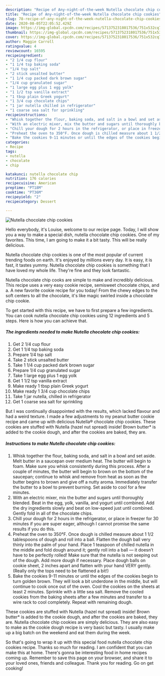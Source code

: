 ```yaml
---
description: "Recipe of Any-night-of-the-week Nutella chocolate chip cookies"
title: "Recipe of Any-night-of-the-week Nutella chocolate chip cookies"
slug: 78-recipe-of-any-night-of-the-week-nutella-chocolate-chip-cookies
date: 2020-08-05T22:05:52.429Z
image: https://img-global.cpcdn.com/recipes/5713752318017536/751x532cq70/nutella-chocolate-chip-cookies-recipe-main-photo.jpg
thumbnail: https://img-global.cpcdn.com/recipes/5713752318017536/751x532cq70/nutella-chocolate-chip-cookies-recipe-main-photo.jpg
cover: https://img-global.cpcdn.com/recipes/5713752318017536/751x532cq70/nutella-chocolate-chip-cookies-recipe-main-photo.jpg
author: Maggie Carroll
ratingvalue: 4
reviewcount: 16595
recipeingredient:
- "2 1/4 cup flour"
- "1 1/4 tsp baking soda"
- "1/4 tsp salt"
- "2 stick unsalted butter"
- "1 1/4 cup packed dark brown sugar"
- "1/4 cup granulated sugar"
- "1 large egg plus 1 egg yolk"
- "1 1/2 tsp vanilla extract"
- "1 tbsp plain Greek yogurt"
- "1 3/4 cup chocolate chips"
- "1 jar nutella chilled in refrigerator"
- "1 coarse sea salt for sprinkling"
recipeinstructions:
- "Whisk together the flour, baking soda, and salt in a bowl and set aside. Melt butter in a saucepan over medium heat. The butter will begin to foam. Make sure you whisk consistently during this process. After a couple of minutes, the butter will begin to brown on the bottom of the saucepan; continue to whisk and remove from heat as soon as the butter begins to brown and give off a nutty aroma. Immediately transfer the butter to a bowl to prevent burning. Set aside to cool for a few minutes."
- "With an electric mixer, mix the butter and sugars until thoroughly blended. Beat in the egg, yolk, vanilla, and yogurt until combined. Add the dry ingredients slowly and beat on low-speed just until combined. Gently fold in all of the chocolate chips."
- "Chill your dough for 2 hours in the refrigerator, or place in freezer for 30 minutes if you are super eager, although I cannot promise the same results if you do this."
- "Preheat the oven to 350°F. Once dough is chilled measure about 1 1/2 tablespoons of dough and roll into a ball. Flatten the dough ball very thinly into the palm of your hand. Place 1 teaspoon of chilled nutella in the middle and fold dough around it; gently roll into a ball — it doesn’t have to be perfectly rolled! Make sure that the nutella is not seeping out of the dough. Add more dough if necessary. Place dough balls on cookie sheet, 2 inches apart and flatten with your hand VERY gently. (Really only the tops need to be flattened a bit!)"
- "Bake the cookies 9-11 minutes or until the edges of the cookies begin to turn golden brown. They will look a bit underdone in the middle, but will continue to cook once out of the oven. Cool the cookies on the sheets at least 2 minutes. Sprinkle with a little sea salt. Remove the cooled cookies from the baking sheets after a few minutes and transfer to a wire rack to cool completely. Repeat with remaining dough."
categories:
- Recipe
tags:
- nutella
- chocolate
- chip

katakunci: nutella chocolate chip 
nutrition: 176 calories
recipecuisine: American
preptime: "PT18M"
cooktime: "PT36M"
recipeyield: "2"
recipecategory: Dessert

---
```



![Nutella chocolate chip cookies](https://img-global.cpcdn.com/recipes/5713752318017536/751x532cq70/nutella-chocolate-chip-cookies-recipe-main-photo.jpg)

Hello everybody, it's Louise, welcome to our recipe page. Today, I will show you a way to make a special dish, nutella chocolate chip cookies. One of my favorites. This time, I am going to make it a bit tasty. This will be really delicious.

Nutella chocolate chip cookies is one of the most popular of current trending foods on earth. It's enjoyed by millions every day. It is easy, it is fast, it tastes yummy. Nutella chocolate chip cookies is something that I have loved my whole life. They're fine and they look fantastic.

Nutella chocolate chip cooks are simple to make and incredibly delicious. This recipe uses a very easy cookie recipe, semisweet chocolate chips, and a. A new favorite cookie recipe for you today! From the chewy edges to the soft centers to all the chocolate, it&#39;s like magic swirled inside a chocolate chip cookie.


To get started with this recipe, we have to first prepare a few ingredients. You can cook nutella chocolate chip cookies using 12 ingredients and 5 steps. Here is how you can achieve that.

<!--inarticleads1-->

##### The ingredients needed to make Nutella chocolate chip cookies:

1. Get 2 1/4 cup flour
1. Get 1 1/4 tsp baking soda
1. Prepare 1/4 tsp salt
1. Take 2 stick unsalted butter
1. Take 1 1/4 cup packed dark brown sugar
1. Prepare 1/4 cup granulated sugar
1. Take 1 large egg plus 1 egg yolk
1. Get 1 1/2 tsp vanilla extract
1. Make ready 1 tbsp plain Greek yogurt
1. Make ready 1 3/4 cup chocolate chips
1. Take 1 jar nutella, chilled in refrigerator
1. Get 1 coarse sea salt for sprinkling


But I was continually disappointed with the results, which lacked flavour and had a weird texture. I made a few adjustments to my peanut butter cookie recipe and came up with delicious Nutella® chocolate chip cookies. These cookies are stuffed with Nutella (hazel nut spread) inside! Brown butter* is added to the cookie dough, and after the cookies are baked, they are. 

<!--inarticleads2-->

##### Instructions to make Nutella chocolate chip cookies:

1. Whisk together the flour, baking soda, and salt in a bowl and set aside. Melt butter in a saucepan over medium heat. The butter will begin to foam. Make sure you whisk consistently during this process. After a couple of minutes, the butter will begin to brown on the bottom of the saucepan; continue to whisk and remove from heat as soon as the butter begins to brown and give off a nutty aroma. Immediately transfer the butter to a bowl to prevent burning. Set aside to cool for a few minutes.
1. With an electric mixer, mix the butter and sugars until thoroughly blended. Beat in the egg, yolk, vanilla, and yogurt until combined. Add the dry ingredients slowly and beat on low-speed just until combined. Gently fold in all of the chocolate chips.
1. Chill your dough for 2 hours in the refrigerator, or place in freezer for 30 minutes if you are super eager, although I cannot promise the same results if you do this.
1. Preheat the oven to 350°F. Once dough is chilled measure about 1 1/2 tablespoons of dough and roll into a ball. Flatten the dough ball very thinly into the palm of your hand. Place 1 teaspoon of chilled nutella in the middle and fold dough around it; gently roll into a ball — it doesn’t have to be perfectly rolled! Make sure that the nutella is not seeping out of the dough. Add more dough if necessary. Place dough balls on cookie sheet, 2 inches apart and flatten with your hand VERY gently. (Really only the tops need to be flattened a bit!)
1. Bake the cookies 9-11 minutes or until the edges of the cookies begin to turn golden brown. They will look a bit underdone in the middle, but will continue to cook once out of the oven. Cool the cookies on the sheets at least 2 minutes. Sprinkle with a little sea salt. Remove the cooled cookies from the baking sheets after a few minutes and transfer to a wire rack to cool completely. Repeat with remaining dough.


These cookies are stuffed with Nutella (hazel nut spread) inside! Brown butter* is added to the cookie dough, and after the cookies are baked, they are. Nutella chocolate chip cookies are simply delicious. They are also easy to make as the cookie dough recipe is very basic but tasty. I usually make up a big batch on the weekend and eat them during the week. 

So that's going to wrap it up with this special food nutella chocolate chip cookies recipe. Thanks so much for reading. I am confident that you can make this at home. There's gonna be interesting food in home recipes coming up. Remember to save this page on your browser, and share it to your loved ones, friends and colleague. Thank you for reading. Go on get cooking!
